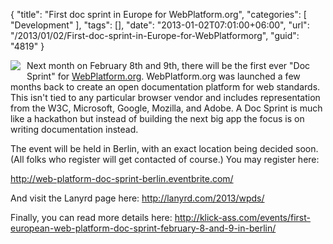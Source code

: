 {
	"title": "First doc sprint in Europe for WebPlatform.org",
	"categories": [
		"Development"
	],
	"tags": [],
	"date": "2013-01-02T07:01:00+06:00",
	"url": "/2013/01/02/First-doc-sprint-in-Europe-for-WebPlatformorg",
	"guid": "4819"
}

<img src="http://static.raymondcamden.com/images/logo-with-text.png" style="float:left;margin-right:10px;margin-bottom:10px" /> Next month on February 8th and 9th, there will be the first ever "Doc Sprint" for <a href="http://www.webplatform.org">WebPlatform.org</a>. WebPlatform.org was launched a few months back to create an open documentation platform for web standards. This isn't tied to any particular browser vendor and includes representation from the W3C, Microsoft, Google, Mozilla, and Adobe. A Doc Sprint is much like a hackathon but instead of building the next big app the focus is on writing documentation instead. 

The event will be held in Berlin, with an exact location being decided soon. (All folks who register will get contacted of course.) You may register here:

<a href="http://web-platform-doc-sprint-berlin.eventbrite.com/">http://web-platform-doc-sprint-berlin.eventbrite.com/</a>

And visit the Lanyrd page here: <a href="http://lanyrd.com/2013/wpds/">http://lanyrd.com/2013/wpds/</a>

Finally, you can read more details here: <a href="http://klick-ass.com/events/first-european-web-platform-doc-sprint-february-8-and-9-in-berlin/">http://klick-ass.com/events/first-european-web-platform-doc-sprint-february-8-and-9-in-berlin/</a>